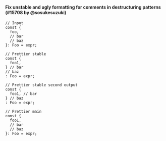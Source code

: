 #### Fix unstable and ugly formatting for comments in destructuring patterns (#15708 by @sosukesuzuki)

<!-- prettier-ignore -->
```tsx
// Input
const {
  foo,
  // bar
  // baz
}: Foo = expr;

// Prettier stable
const {
  foo1,
} // bar
// baz
: Foo = expr;

// Prettier stable second output
const {
  foo1, // bar
} // baz
: Foo = expr;

// Prettier main
const {
  foo1,
  // bar
  // baz
}: Foo = expr;
```
